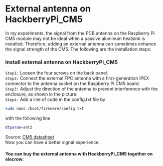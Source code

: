 # External antenna on HackberryPi_CM5

In my experiments, the signal from the PCB antenna on the Raspberry Pi CM5 module may not be ideal when a passive aluminum heatsink is installed. Therefore, adding an external antenna can sometimes enhance the signal strength of the CM5.
The following are the installation steps:

### Install external antenna on HackberryPi_CM5

```Step1:``` Loosen the four screws on the back panel.  
```Step2:``` Connect the external FPC antenna with a first-generation IPEX connector to the antenna socket on the Raspberry Pi CM5 board.  
```Step3:``` Adjust the direction of the antenna to prevent interference with the enclosure, as shown in the picture:  
```Step4:``` Add a line of code in the config.txt file by 
```sh
sudo nano /boot/firmware/config.txt
```

with the following line
```sh
dtparam=ant2
```
Source: [CM5 datasheet](https://datasheets.raspberrypi.com/cm5/cm5-datasheet.pdf)  
Now you can have a better signal experience.

#### You can buy the external antenna with HackberryPi_CM5 together on elecrow:  

